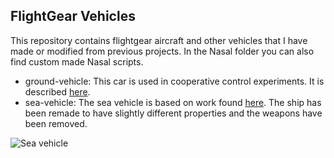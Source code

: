## FlightGear Vehicles
This repository contains flightgear aircraft and other vehicles that I have made or modified from previous projects. In the Nasal folder you can also find custom made Nasal scripts. 

* ground-vehicle: This car is used in cooperative control experiments. It is described [here](https://github.com/laperss/fg-cc-sim).
* sea-vehicle: The sea vehicle is based on work found [here](http://wiki.flightgear.org/Swedish_Navy_T21_class_MTB). The ship has been remade to have slightly different properties and the weapons have been removed. 



![Sea vehicle](https://user-images.githubusercontent.com/4593893/35376014-867d72a4-01a9-11e8-8340-c74e458e684c.png)
